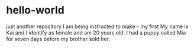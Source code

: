 # hello-world
just another repository I am being instructed to make - my first
My name is Kai and I identify as female and am 20 years old. I had a puppy called Mia for seven days before my brother sold her.
